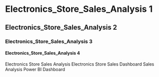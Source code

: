 # Electronics_Store_Sales_Analysis 1
## Electronics_Store_Sales_Analysis 2
### Electronics_Store_Sales_Analysis 3
#### Electronics_Store_Sales_Analysis 4

Electronics Store Sales Analysis 
Electronics Store Sales Dashboard
Sales Analysis Power BI Dashboard
